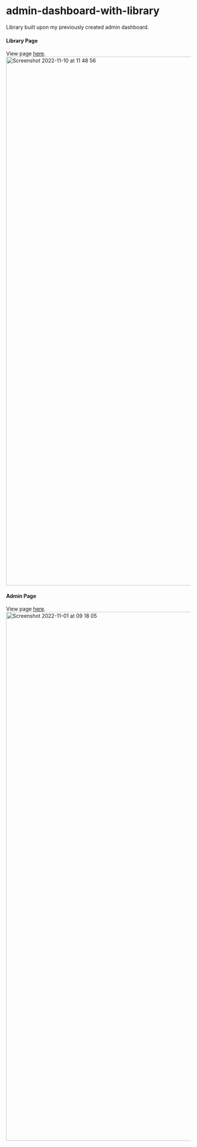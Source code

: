 # admin-dashboard-with-library
Library built upon my previously created admin dashboard.<br>
#### Library Page
View page [here](https://worthyag.github.io/admin-dashboard-with-library/). 
<img width="1440" alt="Screenshot 2022-11-10 at 11 48 56" src="https://user-images.githubusercontent.com/89931577/201083115-b43a39fc-b0a6-47a6-ac49-cb277d19c13d.png">
#### Admin Page
View page [here](https://worthyag.github.io/admin-dashboard-with-library/). 
<img width="1440" alt="Screenshot 2022-11-01 at 09 18 05" src="https://user-images.githubusercontent.com/89931577/199201134-6105493d-86af-4085-99aa-23f15f0029ad.png">

